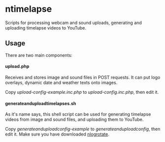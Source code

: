 ntimelapse
==========

Scripts for processing webcam and sound uploads, generating and uploading
timelapse videos to YouTube.

## Usage

There are two main components:

#### upload.php

Receives and stores image and sound files in POST requests. It can put logo
overlays, dynamic date and weather texts onto images.

Copy *upload-config-example.inc.php* to *upload-config.inc.php*, then edit it.

#### generateanduploadtimelapses.sh

As it's name says, this shell script can be used for generating timelapse
videos from image and sound files, and uploading them to YouTube.

Copy *generateanduploadconfig-example* to *generateanduploadconfig*, then edit
it. Make sure you have downloaded [nlogrotate](https://github.com/nonoo/nlogrotate).
